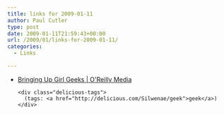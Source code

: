 ```yaml
---
title: links for 2009-01-11
author: Paul Cutler
type: post
date: 2009-01-11T21:59:43+00:00
url: /2009/01/links-for-2009-01-11/
categories:
  - Links

---
```

<ul class="delicious">
  <li>
    <div class="delicious-link">
      <a href="http://www.oreillynet.com/pub/a/womenintech/2007/09/12/bringing-up-girl-geeks.html">Bringing Up Girl Geeks | O'Reilly Media</a>
    </div>
    
    <div class="delicious-tags">
      (tags: <a href="http://delicious.com/Silwenae/geek">geek</a>)
    </div>
  </li>
</ul>
